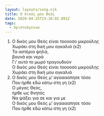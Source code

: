 ```yaml
---
layout: layouts/song.njk
title: Ο δικός μου Θεός
date: 2020-04-25T23:10:02.091Z
tags:
  - Χριστούγεννα
---
```

1. Ο δικός μου Θεός είναι τοοοοσο μικρούλης\
   Χωράει στη δική μου αγκαλιά (x2)\
   Τα αστέρια ψηλά,\
   βουνά και νερά\
   Γι’ αυτό το μωρό τραγουδούν\
   Ο δικός μου Θεός είναι τοοοοσο μικρούλης\
   Χωράει στη δική μου αγκαλιά
2. Ο δικός μου Θεός μ’ αγααααπησε τόσο\
   Που ήρθε εδώ κάτω στη γη (x2)\
   Ο μέγας Θεός,\
   ήρθε ως θνητός\
   Να ψάξει για σε και για με\
   Ο δικός μου Θεός μ’ αγααααπησε τόσο\
   Που ήρθε εδώ κάτω στη γη (x2)